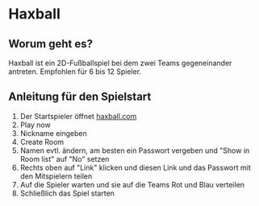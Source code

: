 # Haxball

## Worum geht es?

Haxball ist ein 2D-Fußballspiel bei dem zwei Teams gegeneinander antreten. Empfohlen für 6 bis 12 Spieler.

## Anleitung für den Spielstart

1. Der Startspieler öffnet [haxball.com](https://www.haxball.com)
2. Play now
3. Nickname eingeben
4. Create Room
5. Namen evtl. ändern, am besten ein Passwort vergeben und "Show in Room list" auf "No" setzen
6. Rechts oben auf "Link" klicken und diesen Link und das Passwort mit den Mitspielern teilen
7. Auf die Spieler warten und sie auf die Teams Rot und Blau verteilen
8. Schließlich das Spiel starten
